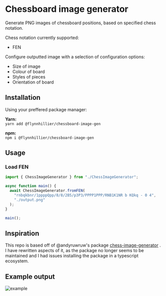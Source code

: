 # Chessboard image generator

Generate PNG images of chessboard positions, based on specified chess notation.

Chess notation currently supported:

- FEN

Configure outputted image with a selection of configuration options:

- Size of image
- Colour of board
- Styles of pieces
- Orientation of board

## Installation

Using your preffered package manager:

**Yarn:**<br>
`yarn add @flynnhillier/chessboard-image-gen`

**npm:**<br>
`npm i @flynnhillier/chessboard-image-gen`

## Usage

### Load FEN

```typescript
import { ChessImageGenerator } from "./ChessImageGenerator";

async function main() {
  await ChessImageGenerator.fromFEN(
    "rnbqkbnr/1ppppQpp/8/8/2B5/p3P3/PPPP1PPP/RNB1K1NR b KQkq - 0 4",
    "./output.png"
  );
}

main();
```

## Inspiration

This repo is based off of @andyruwruw's package [chess-image-generator](https://github.com/andyruwruw/chess-image-generator) . I have rewritten aspects of it, as the package no longer seems to be maintained and I had issues installing the package in a typescript ecosystem.

## Example output

![example](https://github.com/FlynnHillier/Chessboard-Image-gen/assets/48843724/b96c8814-23a2-4be0-855a-d26c30aedbb0)

